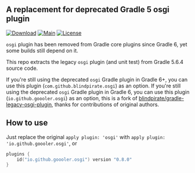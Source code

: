 ## A replacement for deprecated Gradle 5 osgi plugin
[![Download](https://img.shields.io/gradle-plugin-portal/v/io.github.goooler.osgi)](https://plugins.gradle.org/plugin/io.github.goooler.osgi)
[![Main](https://github.com/Goooler/gradle-legacy-osgi-plugin/actions/workflows/main.yml/badge.svg?branch=trunk&event=push)](https://github.com/Goooler/gradle-legacy-osgi-plugin/actions/workflows/main.yml)
[![License](https://img.shields.io/github/license/Goooler/gradle-legacy-osgi-plugin.svg)](LICENSE)

`osgi` plugin has been removed from Gradle core plugins since Gradle 6, yet some builds still depend on it.

This repo extracts the legacy `osgi` plugin (and unit test) from Gradle 5.6.4 source code.

If you're still using the deprecated `osgi` Gradle plugin in Gradle 6+, you can use this plugin (`com.github.blindpirate.osgi`) as an option.
If you're still using the deprecated `osgi` Gradle plugin in Gradle 6, you can use this plugin (`io.github.goooler.osgi`) as an option,
this is a fork of [blindpirate/gradle-legacy-osgi-plugin](https://github.com/blindpirate/gradle-legacy-osgi-plugin), thanks for contributions of original authors.

## How to use

Just replace the original `apply plugin: 'osgi'` with `apply plugin: 'io.github.goooler.osgi'`, or
```kotlin
plugins {
    id("io.github.goooler.osgi") version "0.8.0"
}
```
